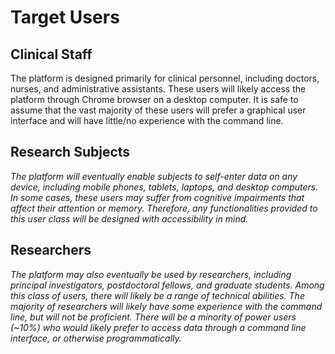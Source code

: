 # Target Users

## Clinical Staff

The platform is designed primarily for clinical personnel, including doctors, nurses, and administrative assistants. These users will likely access the platform through Chrome browser on a desktop computer. It is safe to assume that the vast majority of these users will prefer a graphical user interface and will have little/no experience with the command line.

## Research Subjects

*The platform will eventually enable subjects to self-enter data on any device, including mobile phones, tablets, laptops, and desktop computers. In some cases, these users may suffer from cognitive impairments that affect their attention or memory. Therefore, any functionalities provided to this user class will be designed with accessibility in mind.* 

## Researchers

*The platform may also eventually be used by researchers, including principal investigators, postdoctoral fellows, and graduate students. Among this class of users, there will likely be a range of technical abilities. The majority of researchers will likely have some experience with the command line, but will not be proficient. There will be a minority of power users (~10%) who would likely prefer to access data through a command line interface, or otherwise programmatically.*


